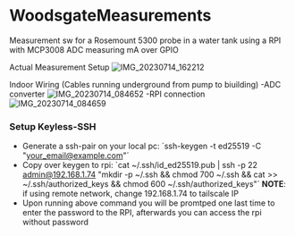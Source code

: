 # WoodsgateMeasurements
Measurement sw for a Rosemount 5300 probe in a water tank using a RPI with MCP3008 ADC measuring mA over GPIO

Actual Measurement Setup
![IMG_20230714_162212](https://github.com/user-attachments/assets/19feca03-0a48-449b-9eea-175432623040)

Indoor Wiring (Cables running underground from pump to biuilding) 
-ADC converter
![IMG_20230714_084652](https://github.com/user-attachments/assets/bd53519a-2ea2-48a6-95b9-3e02ef64b8d2)
-RPI connection
![IMG_20230714_084659](https://github.com/user-attachments/assets/3243b284-c612-42c8-829f-b3a5cebb1e7f)


### Setup Keyless-SSH
- Generate a ssh-pair on your local pc: ´ssh-keygen -t ed25519 -C "your_email@example.com"´
- Copy over keygen to rpi: ´cat ~/.ssh/id_ed25519.pub | ssh -p 22 admin@192.168.1.74 "mkdir -p ~/.ssh && chmod 700 ~/.ssh && cat >> ~/.ssh/authorized_keys && chmod 600 ~/.ssh/authorized_keys"´ **NOTE**: if using remote network, change 192.168.1.74 to tailscale IP
- Upon running above command you will be promtped one last time to enter the password to the RPI, afterwards you can access the rpi without password

